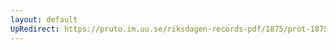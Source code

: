 ```yaml
---
layout: default
UpRedirect: https://pruto.im.uu.se/riksdagen-records-pdf/1875/prot-1875--ak--037/prot-1875--ak--037_000.pdf
---
```

